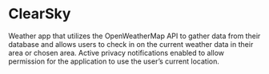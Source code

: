 # ClearSky

Weather app that utilizes the OpenWeatherMap API to gather data from their database and allows users to check in on the current weather data in their area or chosen area. Active privacy notifications enabled to allow permission for the application to use the user’s current location.

